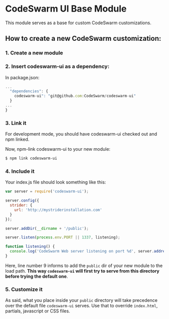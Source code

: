 # CodeSwarm UI Base Module

This module serves as a base for custom CodeSwarm customizations.

## How to create a new CodeSwarm customization:

### 1. Create a new module

### 2. Insert codeswarm-ui as a dependency:

In package.json:

```javascript
...
  "dependencies": {
    codeswarm-ui": "git@github.com:CodeSwarm/codeswarm-ui"
  }
...
}
```

### 3. Link it

For development mode, you should have codeswarm-ui checked out and npm linked.

Now, npm-link codeswarm-ui to your new module:

```bash
$ npm link codeswarm-ui
```

### 4. Include it

Your index.js file should look something like this:

```javascript
var server = require('codeswarm-ui');

server.config({
  strider: {
    url: 'http://mystriderinstallation.com'
  }
});

server.addDir(__dirname + '/public');

server.listen(process.env.PORT || 1337, listening);

function listening() {
  console.log('CodeSwarm Web server listening on port %d', server.address().port);
}
```

Here, line number 9 informs to add the `public` dir of your new module to the load path. __This way `codeswarm-ui` will first try to serve from this directory before trying the default one__.


### 5. Customize it

As said, what you place inside your `public` directory will take precedence over the default file `codeswarm-ui` serves. Use that to override `index.html`, partials, javascript or CSS files.
